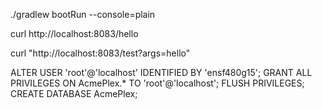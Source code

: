 <!-- start gradle -->
./gradlew bootRun  --console=plain
<!-- Testing code -->
curl http://localhost:8083/hello
<!-- Test the frontend test -->
curl "http://localhost:8083/test?args=hello"

<!-- mySQL setup -->
ALTER USER 'root'@'localhost' IDENTIFIED BY 'ensf480g15';
GRANT ALL PRIVILEGES ON AcmePlex.* TO 'root'@'localhost';
FLUSH PRIVILEGES;
CREATE DATABASE AcmePlex;
